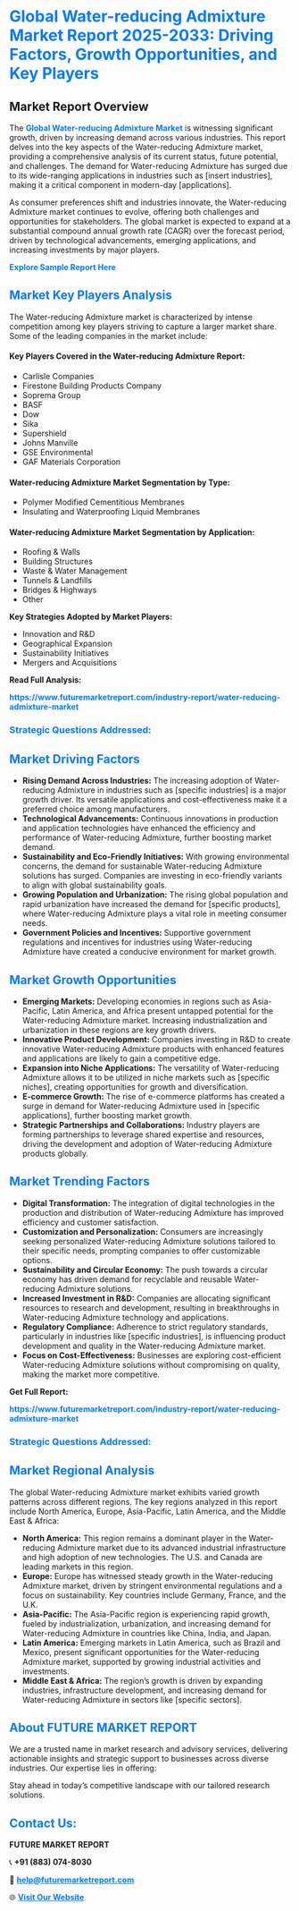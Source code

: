 <h1 style="color: #007BFF;">Global Water-reducing Admixture Market Report 2025-2033: Driving Factors, Growth Opportunities, and Key Players</h1>

<section id="overview">
<h2>Market Report Overview</h2>
<p>The <a href="https://www.futuremarketreport.com/industry-report/water-reducing-admixture-market" style="color: #007BFF; text-decoration: none;"><strong>Global Water-reducing Admixture Market</strong></a> is witnessing significant growth, driven by increasing demand across various industries. This report delves into the key aspects of the Water-reducing Admixture market, providing a comprehensive analysis of its current status, future potential, and challenges. The demand for Water-reducing Admixture has surged due to its wide-ranging applications in industries such as [insert industries], making it a critical component in modern-day [applications].</p>
<p>As consumer preferences shift and industries innovate, the Water-reducing Admixture market continues to evolve, offering both challenges and opportunities for stakeholders. The global market is expected to expand at a substantial compound annual growth rate (CAGR) over the forecast period, driven by technological advancements, emerging applications, and increasing investments by major players.</p>
</section>

<section id="overview">
<p><a href="https://www.futuremarketreport.com/request-sample/reportId=35004" style="color: #007BFF; text-decoration: none;"><strong>Explore Sample Report Here</strong></a></p>
</section>

<section id="key-players">
<h2 style="color: #007BFF;">Market Key Players Analysis</h2>
<p>The Water-reducing Admixture market is characterized by intense competition among key players striving to capture a larger market share. Some of the leading companies in the market include:</p>
<h4>Key Players Covered in the Water-reducing Admixture Report:</h4>
<ul><li>Carlisle Companies</li><li>Firestone Building Products Company</li><li>Soprema Group</li><li>BASF</li><li>Dow</li><li>Sika</li><li>Supershield</li><li>Johns Manville</li><li>GSE Environmental</li><li>GAF Materials Corporation</li></ul>
<h4>Water-reducing Admixture Market Segmentation by Type:</h4>
<ul><li>Polymer Modified Cementitious Membranes</li><li>Insulating and Waterproofing Liquid Membranes</li></ul>

<h4>Water-reducing Admixture Market Segmentation by Application:</h4>
<ul><li>Roofing &amp; Walls</li><li>Building Structures</li><li>Waste &amp; Water Management</li><li>Tunnels &amp; Landfills</li><li>Bridges &amp; Highways</li><li>Other</li></ul>
<p><strong>Key Strategies Adopted by Market Players:</strong></p>
<ul>
<li>Innovation and R&D</li>
<li>Geographical Expansion</li>
<li>Sustainability Initiatives</li>
<li>Mergers and Acquisitions</li>
</ul>
</section>

<section>
<p><strong>Read Full Analysis: </strong></p><a href="https://www.futuremarketreport.com/industry-report/water-reducing-admixture-market" style="color: #007BFF; text-decoration: none;"><strong>https://www.futuremarketreport.com/industry-report/water-reducing-admixture-market</strong></a>
<h3 style="color: #007BFF;">Strategic Questions Addressed:</h3>
</section>

<section id="driving-factors">
<h2 style="color: #007BFF;">Market Driving Factors</h2>
<ul>
<li><strong>Rising Demand Across Industries:</strong> The increasing adoption of Water-reducing Admixture in industries such as [specific industries] is a major growth driver. Its versatile applications and cost-effectiveness make it a preferred choice among manufacturers.</li>
<li><strong>Technological Advancements:</strong> Continuous innovations in production and application technologies have enhanced the efficiency and performance of Water-reducing Admixture, further boosting market demand.</li>
<li><strong>Sustainability and Eco-Friendly Initiatives:</strong> With growing environmental concerns, the demand for sustainable Water-reducing Admixture solutions has surged. Companies are investing in eco-friendly variants to align with global sustainability goals.</li>
<li><strong>Growing Population and Urbanization:</strong> The rising global population and rapid urbanization have increased the demand for [specific products], where Water-reducing Admixture plays a vital role in meeting consumer needs.</li>
<li><strong>Government Policies and Incentives:</strong> Supportive government regulations and incentives for industries using Water-reducing Admixture have created a conducive environment for market growth.</li>
</ul>
</section>

<section id="growth-opportunities">
<h2 style="color: #007BFF;">Market Growth Opportunities</h2>
<ul>
<li><strong>Emerging Markets:</strong> Developing economies in regions such as Asia-Pacific, Latin America, and Africa present untapped potential for the Water-reducing Admixture market. Increasing industrialization and urbanization in these regions are key growth drivers.</li>
<li><strong>Innovative Product Development:</strong> Companies investing in R&D to create innovative Water-reducing Admixture products with enhanced features and applications are likely to gain a competitive edge.</li>
<li><strong>Expansion into Niche Applications:</strong> The versatility of Water-reducing Admixture allows it to be utilized in niche markets such as [specific niches], creating opportunities for growth and diversification.</li>
<li><strong>E-commerce Growth:</strong> The rise of e-commerce platforms has created a surge in demand for Water-reducing Admixture used in [specific applications], further boosting market growth.</li>
<li><strong>Strategic Partnerships and Collaborations:</strong> Industry players are forming partnerships to leverage shared expertise and resources, driving the development and adoption of Water-reducing Admixture products globally.</li>
</ul>
</section>

<section id="trending-factors">
<h2 style="color: #007BFF;">Market Trending Factors</h2>
<ul>
<li><strong>Digital Transformation:</strong> The integration of digital technologies in the production and distribution of Water-reducing Admixture has improved efficiency and customer satisfaction.</li>
<li><strong>Customization and Personalization:</strong> Consumers are increasingly seeking personalized Water-reducing Admixture solutions tailored to their specific needs, prompting companies to offer customizable options.</li>
<li><strong>Sustainability and Circular Economy:</strong> The push towards a circular economy has driven demand for recyclable and reusable Water-reducing Admixture solutions.</li>
<li><strong>Increased Investment in R&D:</strong> Companies are allocating significant resources to research and development, resulting in breakthroughs in Water-reducing Admixture technology and applications.</li>
<li><strong>Regulatory Compliance:</strong> Adherence to strict regulatory standards, particularly in industries like [specific industries], is influencing product development and quality in the Water-reducing Admixture market.</li>
<li><strong>Focus on Cost-Effectiveness:</strong> Businesses are exploring cost-efficient Water-reducing Admixture solutions without compromising on quality, making the market more competitive.</li>
</ul>
</section>

<section>
<p><strong>Get Full Report: </strong></p><a href="https://www.futuremarketreport.com/industry-report/water-reducing-admixture-market" style="color: #007BFF; text-decoration: none;"><strong>https://www.futuremarketreport.com/industry-report/water-reducing-admixture-market</strong></a>
<h3 style="color: #007BFF;">Strategic Questions Addressed:</h3>
</section>


<section id="regional-analysis">
<h2 style="color: #007BFF;">Market Regional Analysis</h2>
<p>The global Water-reducing Admixture market exhibits varied growth patterns across different regions. The key regions analyzed in this report include North America, Europe, Asia-Pacific, Latin America, and the Middle East & Africa:</p>
<ul>
<li><strong>North America:</strong> This region remains a dominant player in the Water-reducing Admixture market due to its advanced industrial infrastructure and high adoption of new technologies. The U.S. and Canada are leading markets in this region.</li>
<li><strong>Europe:</strong> Europe has witnessed steady growth in the Water-reducing Admixture market, driven by stringent environmental regulations and a focus on sustainability. Key countries include Germany, France, and the U.K.</li>
<li><strong>Asia-Pacific:</strong> The Asia-Pacific region is experiencing rapid growth, fueled by industrialization, urbanization, and increasing demand for Water-reducing Admixture in countries like China, India, and Japan.</li>
<li><strong>Latin America:</strong> Emerging markets in Latin America, such as Brazil and Mexico, present significant opportunities for the Water-reducing Admixture market, supported by growing industrial activities and investments.</li>
<li><strong>Middle East & Africa:</strong> The region’s growth is driven by expanding industries, infrastructure development, and increasing demand for Water-reducing Admixture in sectors like [specific sectors].</li>
</ul>
</section>

<footer>
<h2 style="color: #007BFF;">About FUTURE MARKET REPORT</h2>
<p>We are a trusted name in market research and advisory services, delivering actionable insights and strategic support to businesses across diverse industries. Our expertise lies in offering:</p>

<p>Stay ahead in today’s competitive landscape with our tailored research solutions.</p>

<h2 style="color: #007BFF;">Contact Us:</h2>
<p><strong>FUTURE MARKET REPORT</strong></p>
<p>📞 <strong>+91 (883) 074-8030</strong></p>
<p>📧 <strong><a href="mailto:help@futuremarketreport.com" style="color: #007BFF;">help@futuremarketreport.com</a></strong></p>
<p>🌐 <strong><a href="https://www.futuremarketreport.com/" style="color: #007BFF;">Visit Our Website</a></strong></p>
</footer>